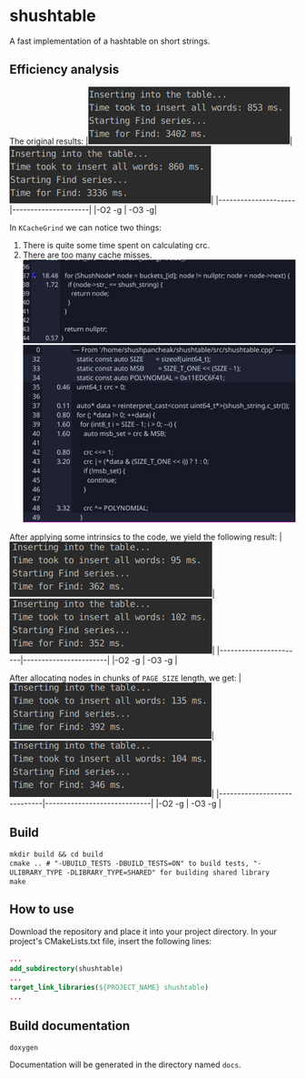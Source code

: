 # shushtable
A fast implementation of a hashtable on short strings.

## Efficiency analysis
The original results:
|![](img/O2g-orig.png)|![](img/03g-orig.png)|
|---------------------|---------------------|
|-O2 -g               |               -O3 -g|

In `KCacheGrind` we can notice two things:
1. There is quite some time spent on calculating crc.
2. There are too many cache misses.
![](img/for-orig.png)
![](img/crc-orig.png)

After applying some intrinsics to the code, we yield the following result:
|![](img/02g-intrin.png)|![](img/O3g-intrin.png)|
|-----------------------|-----------------------|
|-O2 -g                 |              -O3 -g   |

After allocating nodes in chunks of `PAGE_SIZE` length, we get:
|![](img/02g-intrin-cache.png)|![](img/03g-intrin-cache.png)|
|-----------------------------|-----------------------------|
|-O2 -g                       |         -O3 -g              |

## Build
```shell
mkdir build && cd build
cmake .. # "-UBUILD_TESTS -DBUILD_TESTS=ON" to build tests, "-ULIBRARY_TYPE -DLIBRARY_TYPE=SHARED" for building shared library
make
```

## How to use
Download the repository and place it into your project directory. In your project's CMakeLists.txt file, insert the following lines:
```cmake
...
add_subdirectory(shushtable)
...
target_link_libraries(${PROJECT_NAME} shushtable)
...
```

## Build documentation
```shell
doxygen
```
Documentation will be generated in the directory named `docs`.
